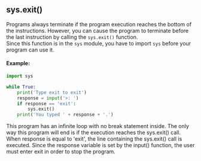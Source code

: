 ## sys.exit()
Programs always terminate if the program execution reaches the bottom of the instructions. However, you can cause the program to terminate before the last instruction by calling the `sys.exit()` function.  
Since this function is in the `sys` module, you have to import `sys` before your program can use it.

#### Example:
```python
import sys

while True:
    print('Type exit to exit')
    response = input('>: ')
    if response == 'exit':
        sys.exit()
    print('You typed ' + response + '.')
```
This program has an infinite loop with no break statement inside. The only way this program will end is if the execution reaches the sys.exit() call. When response is equal to 'exit', the line containing the sys.exit() call is executed. Since the response variable is set by the input() function, the user must enter exit in order to stop the program.
